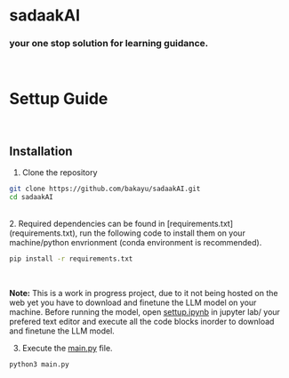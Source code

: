 # sadaakAI
### your one stop solution for learning guidance.
<br>

# Settup Guide

<br>

## Installation
1. Clone the repository

``` bash
git clone https://github.com/bakayu/sadaakAI.git
cd sadaakAI
```
<br>
2. Required dependencies can be found in [requirements.txt](requirements.txt), run the following code to install them on your machine/python envrionment (conda environment is recommended).

``` bash
pip install -r requirements.txt
```
<br>

__Note:__ This is a work in progress project, due to it not being hosted on the web yet you have to download and finetune the LLM model on your machine. Before running the model, open [settup.ipynb](settup.ipynb) in jupyter lab/ your prefered text editor and execute all the code blocks inorder to download and finetune the LLM model.

3. Execute the [main.py](main.py]) file.
``` bash
python3 main.py
```
